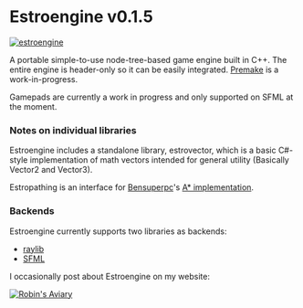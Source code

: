 # Estroengine v0.1.5
[![estroengine](https://robinsaviary.com/gifs/estroengine.gif)](https://blinkies.cafe/?s=0023-trans-pride)

A portable simple-to-use node-tree-based game engine built in C++.
The entire engine is header-only so it can be easily integrated.
[Premake](https://premake.github.io/) is a work-in-progress.

Gamepads are currently a work in progress and only supported on SFML at the moment.

### Notes on individual libraries

Estroengine includes a standalone library, estrovector, which is a basic C#-style implementation of math vectors intended for general utility (Basically Vector2 and Vector3).

Estropathing is an interface for [Bensuperpc](https://github.com/bensuperpc)'s [A* implementation](https://github.com/bensuperpc/astar).

### Backends

Estroengine currently supports two libraries as backends:
* [raylib](https://www.raylib.com/)
* [SFML](https://www.sfml-dev.org/)


I occasionally post about Estroengine on my website:

[![Robin's Aviary](https://robinsaviary.com/robins-aviary.gif)](https://robinsaviary.com)
